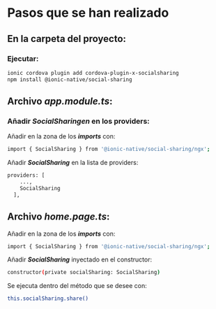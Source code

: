 # Pasos que se han realizado
## En la carpeta del proyecto:
### Ejecutar:
```sh
ionic cordova plugin add cordova-plugin-x-socialsharing
npm install @ionic-native/social-sharing
```
## Archivo ***app.module.ts***:
### Añadir ***SocialSharingen***  en los providers:
Añadir en la zona de los ***imports*** con:
```sh
import { SocialSharing } from '@ionic-native/social-sharing/ngx';
```
Añadir ***SocialSharing*** en la lista de providers:
```sh
providers: [
    ..., 
    SocialSharing
  ],
```
## Archivo ***home.page.ts***:
Añadir en la zona de los ***imports*** con:
```sh
import { SocialSharing } from '@ionic-native/social-sharing/ngx';
```
Añadir ***SocialSharing*** inyectado en el constructor:
```sh
constructor(private socialSharing: SocialSharing)
```
Se ejecuta dentro del método que se desee con:
```sh
this.socialSharing.share()
```


